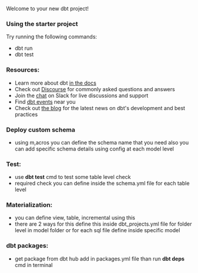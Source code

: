 Welcome to your new dbt project!

### Using the starter project

Try running the following commands:
- dbt run
- dbt test


### Resources:
- Learn more about dbt [in the docs](https://docs.getdbt.com/docs/introduction)
- Check out [Discourse](https://discourse.getdbt.com/) for commonly asked questions and answers
- Join the [chat](https://community.getdbt.com/) on Slack for live discussions and support
- Find [dbt events](https://events.getdbt.com) near you
- Check out [the blog](https://blog.getdbt.com/) for the latest news on dbt's development and best practices

### Deploy custom schema
- using m,acros you can define the schema name that you need also you can add specific schema details using config at each model level

### Test:
- use **dbt test** cmd to test some table level check
- required check you can define inside the schema.yml file for each table level

### Materialization:
- you can define view, table, incremental using this
- there are 2 ways for this define this inside dbt_projects.yml file for folder level in model folder or for each sql file define inside specific model

### dbt packages:
- get package from dbt hub add in packages.yml file than run **dbt deps**  cmd in terminal
